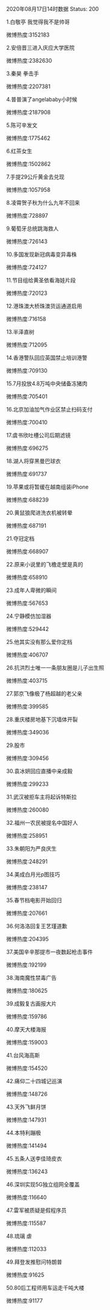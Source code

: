 2020年08月17日14时数据
Status: 200

1.白敬亭 我觉得我不是帅哥

微博热度:3152183

2.安倍晋三进入庆应大学医院

微博热度:2382630

3.秦昊 拳击手

微博热度:2207381

4.普普演了angelababy小时候

微博热度:2187908

5.陈可辛发文

微博热度:1775462

6.红茶女生

微博热度:1502862

7.手提29公斤黄金去兑现

微博热度:1057958

8.凌霄贺子秋为什么九年不回来

微博热度:728897

9.葡萄牙总统跳海救人

微博热度:726143

10.多国发现新冠病毒变异毒株

微博热度:724127

11.节目组给黄圣依看海娃片段

微博热度:720123

12.港珠澳大桥珠澳货运通道启用

微博热度:716158

13.半泽直树

微博热度:712095

14.香港警队回应英国禁止培训港警

微博热度:709130

15.7月投放4.8万吨中央储备冻猪肉

微博热度:705401

16.北京加油加气作业区禁止扫码支付

微博热度:700410

17.虞书欣吐槽公司后期滤镜

微博热度:696275

18.湖人将穿黑曼巴球衣

微博热度:691737

19.苹果或将暂缓在越南组装iPhone

微博热度:688239

20.黄鼠狼爬进洗衣机被转晕

微博热度:687191

21.夺冠定档

微博热度:668907

22.原来小说里的飞檐走壁是真的

微博热度:658910

23.成年人卑微的瞬间

微博热度:567653

24.宁静模仿加湿器

微博热度:529442

25.他其实没有那么爱你定档

微博热度:406707

26.抗洪烈士唯一一条朋友圈是儿子出生照

微博热度:403715

27.郭京飞像极了杨超越的老父亲

微博热度:399585

28.重庆楼房地基下沉墙体开裂

微博热度:349036

29.股市

微博热度:309456

30.袁冰妍回应直播中亲成毅

微博热度:299233

31.武汉被拒车主将起诉特斯拉

微博热度:260080

32.福州一农民被提名中国好人

微博热度:258951

33.朱朝阳为严良庆生

微博热度:248291

34.美成白月光p图技巧

微博热度:238147

35.春节档电影开始回归

微博热度:207661

36.何洛洛回复王艺瑾道歉

微博热度:204395

37.美国辛辛那提市一夜数起枪击事件

微博热度:192199

38.海南魔性禁毒广告

微博热度:180625

39.成毅复古画报大片

微博热度:159786

40.摩天大楼海报

微博热度:159003

41.台风海高斯

微博热度:154520

42.痛仰二十四城记巡演

微博热度:148726

43.天外飞鲜月饼

微博热度:147931

44.本特利蹦极

微博热度:141494

45.五条人送李佳琦皮衣

微博热度:136243

46.深圳实现5G独立组网全覆盖

微博热度:116640

47.雷军被质疑是假程序员

微博热度:115587

48.琉璃 虐

微博热度:112033

49.拜登发推慰问特朗普

微博热度:91625

50.80后工程师用车运走千吨大楼

微博热度:91177

